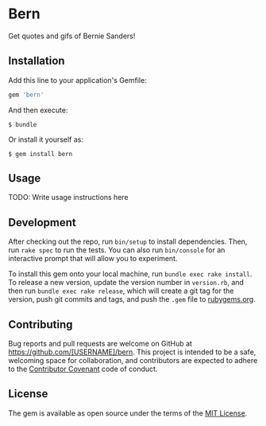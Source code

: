 # Bern

Get quotes and gifs of Bernie Sanders!

## Installation

Add this line to your application's Gemfile:

```ruby
gem 'bern'
```

And then execute:

    $ bundle

Or install it yourself as:

    $ gem install bern

## Usage

TODO: Write usage instructions here

## Development

After checking out the repo, run `bin/setup` to install dependencies. Then, run `rake spec` to run the tests. You can also run `bin/console` for an interactive prompt that will allow you to experiment.

To install this gem onto your local machine, run `bundle exec rake install`. To release a new version, update the version number in `version.rb`, and then run `bundle exec rake release`, which will create a git tag for the version, push git commits and tags, and push the `.gem` file to [rubygems.org](https://rubygems.org).

## Contributing

Bug reports and pull requests are welcome on GitHub at https://github.com/[USERNAME]/bern. This project is intended to be a safe, welcoming space for collaboration, and contributors are expected to adhere to the [Contributor Covenant](http://contributor-covenant.org) code of conduct.


## License

The gem is available as open source under the terms of the [MIT License](http://opensource.org/licenses/MIT).

